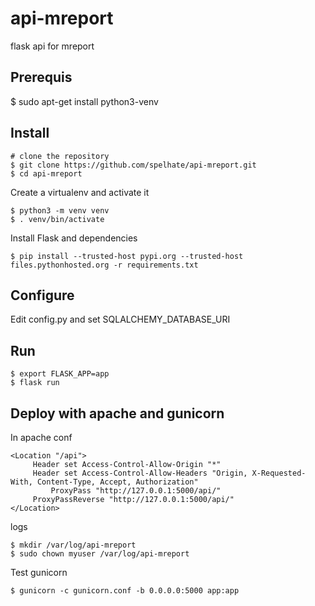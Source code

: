 # api-mreport
flask api for mreport

Prerequis
----------

 $ sudo apt-get install python3-venv


Install
---------

    # clone the repository
    $ git clone https://github.com/spelhate/api-mreport.git
    $ cd api-mreport


Create a virtualenv and activate it

    $ python3 -m venv venv
    $ . venv/bin/activate


Install Flask and dependencies

    $ pip install --trusted-host pypi.org --trusted-host files.pythonhosted.org -r requirements.txt



Configure
---------

Edit config.py and set SQLALCHEMY_DATABASE_URI



Run
---

    $ export FLASK_APP=app
    $ flask run


Deploy with apache and gunicorn
--------------------------------

In apache conf

```
<Location "/api">
	 Header set Access-Control-Allow-Origin "*"
  	 Header set Access-Control-Allow-Headers "Origin, X-Requested-With, Content-Type, Accept, Authorization"
         ProxyPass "http://127.0.0.1:5000/api/"
  	 ProxyPassReverse "http://127.0.0.1:5000/api/"
</Location>
```

logs

    $ mkdir /var/log/api-mreport
    $ sudo chown myuser /var/log/api-mreport



Test gunicorn


    $ gunicorn -c gunicorn.conf -b 0.0.0.0:5000 app:app
